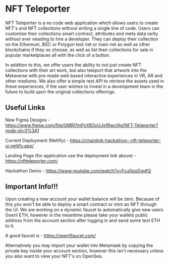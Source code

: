 # NFT Teleporter

NFT Teleporter is a no code web application which allows users to create NFT's and NFT collections without writing a single line of code. Users can customise their 
collections smart contract, attributes and meta data rarity without ever needing to hire a developer. They can deploy their collection on the Ethereum, BSC or Polygon test net or main net as well as other blockchains if they so choose, as well as list their collections for sale in popular marketplaces all with the click of a button.

In addition to this, we offer users the ability to not just create NFT collections with their art work, but also teleport that artwork into the Metaverse with pre-made 
web based interactive experiences in VR, AR and other mediums. We also offer a simple rest API to retrieve the assets used in these experiences, if the user wishes to invest in a development team in the future to build upon the original collections offerings.

## Useful Links

New Figma Designs - https://www.figma.com/file/GMRl7mPcXB3yUJxfRwci9g/NFT-Teleporter?node-id=0%3A1

Current Deployment (Netlify) - https://chainlink-hackathon--nft-teleporter-ui.netlify.app/

Landing Page (for application use the deployment link above) - https://nftteleporter.com/

Hackathon Demo - https://www.youtube.com/watch?v=Fcu0puGgqfQ

## Important Info!!!

Upon creating a new account your wallet balance will be zero. Because of this you won't be able to deploy a smart contract or mint an NFT through the UI. We are working on a dynamic faucet to automatically give new users Goerli ETH, however in the meantime please take your wallets public address from the account section after logging in and send some test ETH to it.

A good faucet is - https://goerlifaucet.com/

Alternatively you may import your wallet into Metamask by copying the private key inside your account section, however this isn't necessary unless you also want to view your NFT's on OpenSea. 

